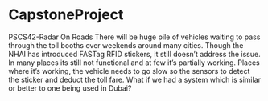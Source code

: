 # CapstoneProject
PSCS42-Radar On Roads
There will be huge pile of vehicles waiting to pass through the toll booths over weekends around many cities. Though the NHAI 
has introduced FASTag RFID stickers, it still doesn’t address the issue. In many places its still not functional and at few it’s 
partially working. Places where it’s working, the vehicle needs to go slow so the sensors to detect the sticker and deduct the toll 
fare. What if we had a system which is similar or better to one being used in Dubai?
